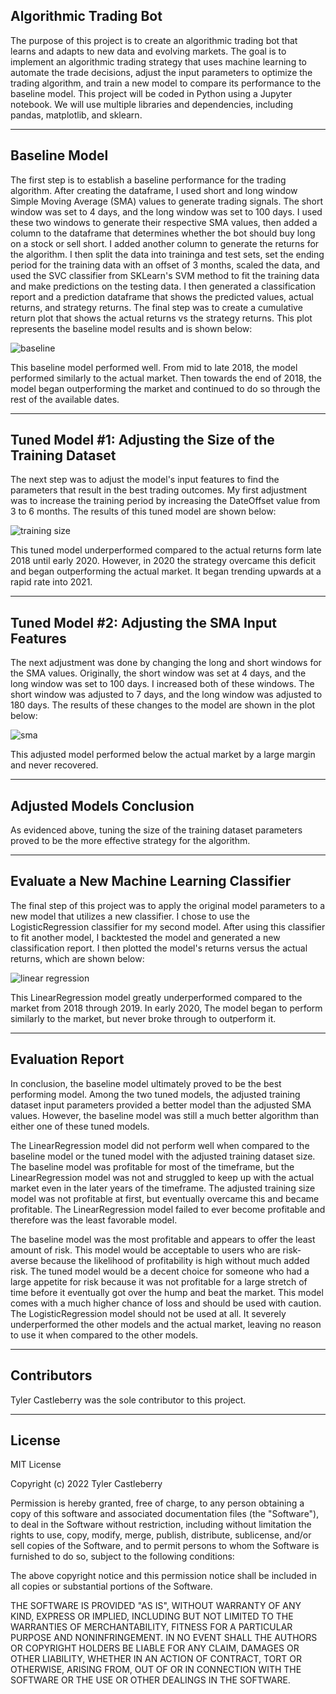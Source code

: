 ## Algorithmic Trading Bot

The purpose of this project is to create an algorithmic trading bot that learns and adapts to new data and evolving markets. The goal is to implement an algorithmic trading strategy that uses machine learning to automate the trade decisions, adjust the input parameters to optimize the trading algorithm, and train a new model to compare its performance to the baseline model. This project will be coded in Python using a Jupyter notebook. We will use multiple libraries and dependencies, including pandas, matplotlib, and sklearn. 

---

## Baseline Model

The first step is to establish a baseline performance for the trading algorithm. After creating the dataframe, I used short and long window Simple Moving Average (SMA) values to generate trading signals. The short window was set to 4 days, and the long window was set to 100 days. I used these two windows to generate their respective SMA values, then added a column to the dataframe that determines whether the bot should buy long on a stock or sell short. I added another column to generate the returns for the algorithm. I then split the data into traininga and test sets, set the ending period for the training data with an offset of 3 months, scaled the data, and used the SVC classifier from SKLearn's SVM method to fit the training data and make predictions on the testing data. I then generated a classification report and a prediction dataframe that shows the predicted values, actual returns, and strategy returns. The final step was to create a cumulative return plot that shows the actual returns vs the strategy returns. This plot represents the baseline model results and is shown below:

![baseline](https://raw.githubusercontent.com/tycastleberry/Challenge14/main/Baseline.png)

This baseline model performed well. From mid to late 2018, the model performed similarly to the actual market. Then towards the end of 2018, the model began outperforming the market and continued to do so through the rest of the available dates.  

---

## Tuned Model #1: Adjusting the Size of the Training Dataset

The next step was to adjust the model's input features to find the parameters that result in the best trading outcomes. My first adjustment was to increase the training period by increasing the DateOffset value from 3 to 6 months. The results of this tuned model are shown below:

![training size](https://raw.githubusercontent.com/tycastleberry/Challenge14/main/Adjusted_Training_Size.png)

This tuned model underperformed compared to the actual returns form late 2018 until early 2020. However, in 2020 the strategy overcame this deficit and began outperforming the actual market. It began trending upwards at a rapid rate into 2021.

---

## Tuned Model #2: Adjusting the SMA Input Features

The next adjustment was done by changing the long and short windows for the SMA values. Originally, the short window was set at 4 days, and the long window was set to 100 days. I increased both of these windows. The short window was adjusted to 7 days, and the long window was adjusted to 180 days. The results of these changes to the model are shown in the plot below:

![sma](https://raw.githubusercontent.com/tycastleberry/Challenge14/main/Adjusted_SMA.png)

This adjusted model performed below the actual market by a large margin and never recovered. 

---

## Adjusted Models Conclusion

As evidenced above, tuning the size of the training dataset parameters proved to be the more effective strategy for the algorithm. 

---

## Evaluate a New Machine Learning Classifier

The final step of this project was to apply the original model parameters to a new model that utilizes a new classifier. I chose to use the LogisticRegression classifier for my second model. After using this classifier to fit another model, I backtested the model and generated a new classification report. I then plotted the model's returns versus the actual returns, which are shown below:

![linear regression](https://raw.githubusercontent.com/tycastleberry/Challenge14/main/Linear_Regression.png)

This LinearRegression model greatly underperformed compared to the market from 2018 through 2019. In early 2020, The model began to perform similarly to the market, but never broke through to outperform it.

---

## Evaluation Report

In conclusion, the baseline model ultimately proved to be the best performing model. Among the two tuned models, the adjusted training dataset input parameters provided a better model than the adjusted SMA values. However, the baseline model was still a much better algorithm than either one of these tuned models.

The LinearRegression model did not perform well when compared to the baseline model or the tuned model with the adjusted training dataset size. The baseline model was profitable for most of the timeframe, but the LinearRegression model was not and struggled to keep up with the actual market even in the later years of the timeframe. The adjusted training size model was not profitable at first, but eventually overcame this and became profitable. The LinearRegression model failed to ever become profitable and therefore was the least favorable model. 

The baseline model was the most profitable and appears to offer the least amount of risk. This model would be acceptable to users who are risk-averse because the likelihood of profitability is high without much added risk. The tuned model would be a decent choice for someone who had a large appetite for risk because it was not profitable for a large stretch of time before it eventually got over the hump and beat the market. This model comes with a much higher chance of loss and should be used with caution. The LogisticRegression model should not be used at all. It severely underperformed the other models and the actual market, leaving no reason to use it when compared to the other models.

---

## Contributors

Tyler Castleberry was the sole contributor to this project. 

---

## License

MIT License

Copyright (c) 2022 Tyler Castleberry

Permission is hereby granted, free of charge, to any person obtaining a copy
of this software and associated documentation files (the "Software"), to deal
in the Software without restriction, including without limitation the rights
to use, copy, modify, merge, publish, distribute, sublicense, and/or sell
copies of the Software, and to permit persons to whom the Software is
furnished to do so, subject to the following conditions:

The above copyright notice and this permission notice shall be included in all
copies or substantial portions of the Software.

THE SOFTWARE IS PROVIDED "AS IS", WITHOUT WARRANTY OF ANY KIND, EXPRESS OR
IMPLIED, INCLUDING BUT NOT LIMITED TO THE WARRANTIES OF MERCHANTABILITY,
FITNESS FOR A PARTICULAR PURPOSE AND NONINFRINGEMENT. IN NO EVENT SHALL THE
AUTHORS OR COPYRIGHT HOLDERS BE LIABLE FOR ANY CLAIM, DAMAGES OR OTHER
LIABILITY, WHETHER IN AN ACTION OF CONTRACT, TORT OR OTHERWISE, ARISING FROM,
OUT OF OR IN CONNECTION WITH THE SOFTWARE OR THE USE OR OTHER DEALINGS IN THE
SOFTWARE.